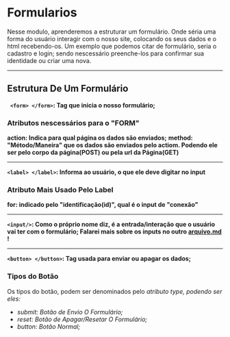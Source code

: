 # Formularios 
Nesse modulo, aprenderemos a estruturar um formulário. Onde séria uma forma do usuário interagir com o nosso site, colocando os seus dados e o html recebendo-os. Um exemplo que podemos citar de formulário, seria o cadastro e login; sendo nescessário preenche-los para confirmar sua identidade ou criar uma nova.
***
## Estrutura De Um Formulário
**`` <form> </form>``: Tag que inicia o nosso formulário;**
### Atributos nescessários para o "FORM"
**action: Indica para qual página os dados são enviados;**
**method: "Método/Maneira" que os dados são enviados pelo actiom. Podendo ele ser pelo corpo da página(POST) ou pela url da Página(GET)**
***
**`` <label> </label> ``: Informa ao usuário, o que ele deve digitar no input**
### Atributo Mais Usado Pelo Label
**for: indicado pelo "identificação(id)", qual é o input de "conexão"**
***
**``<input/>``: Como o próprio nome diz, é a entrada/interação que o usuário vai ter com o formulário; Falarei mais sobre os inputs no outro [arquivo.md]() !**
***
**``<button> </button>``: Tag usada para enviar ou apagar os dados;**
### Tipos do  Botão
Os tipos do botão, podem ser denominados pelo _atributo type, podendo ser eles:_
- *submit: Botão de Envio O Formulário;*
- *reset: Botão de Apagar/Resetar O Formulário;*
- *button: Botão Normal;*

